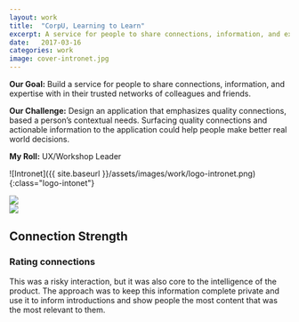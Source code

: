 ```yaml
---
layout: work
title:  "CorpU, Learning to Learn"
excerpt: A service for people to share connections, information, and expertise with in their trusted networks of colleagues and friends
date:   2017-03-16
categories: work
image: cover-intronet.jpg
---
```


**Our Goal:** Build a service for people to share connections, information, and expertise with in their trusted networks of colleagues and friends.

**Our Challenge:** Design an application that emphasizes quality connections, based a person’s contextual needs. Surfacing quality connections and actionable information to the application could help people make better real world decisions.

**My Roll:** UX/Workshop Leader

![Intronet]({{ site.baseurl }}/assets/images/work/logo-intronet.png){:class="logo-intonet"}

<div class="shots-intronet">
  <div class="shots-intronet__intro">
    <img src="{{ site.baseurl }}/assets/images/work/phone-intronet.png">
  </div>
  <div class="shots-intronet__onboard">
    <img src="{{ site.baseurl }}/assets/images/work/onboard-intronet.png">
  </div>
</div>

## Connection Strength

### Rating connections

This was a risky interaction, but it was also core to the intelligence of the product. The approach was to keep this information complete private and use it to inform introductions and show people the most content that was the most relevant to them.
